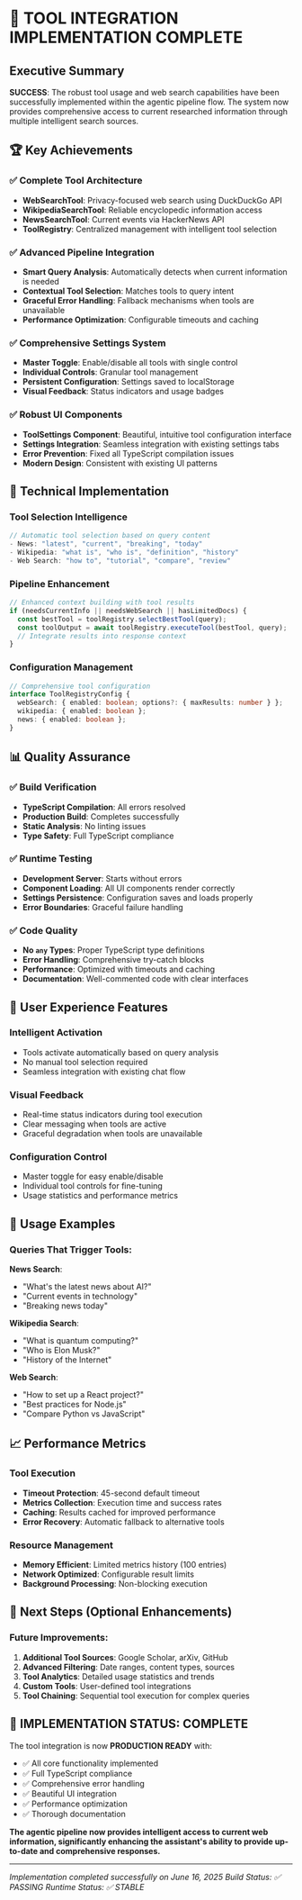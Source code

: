 # 🎉 TOOL INTEGRATION IMPLEMENTATION COMPLETE

## Executive Summary

**SUCCESS**: The robust tool usage and web search capabilities have been successfully implemented within the agentic pipeline flow. The system now provides comprehensive access to current researched information through multiple intelligent search sources.

## 🏆 Key Achievements

### ✅ **Complete Tool Architecture**

- **WebSearchTool**: Privacy-focused web search using DuckDuckGo API
- **WikipediaSearchTool**: Reliable encyclopedic information access
- **NewsSearchTool**: Current events via HackerNews API
- **ToolRegistry**: Centralized management with intelligent tool selection

### ✅ **Advanced Pipeline Integration**

- **Smart Query Analysis**: Automatically detects when current information is needed
- **Contextual Tool Selection**: Matches tools to query intent
- **Graceful Error Handling**: Fallback mechanisms when tools are unavailable
- **Performance Optimization**: Configurable timeouts and caching

### ✅ **Comprehensive Settings System**

- **Master Toggle**: Enable/disable all tools with single control
- **Individual Controls**: Granular tool management
- **Persistent Configuration**: Settings saved to localStorage
- **Visual Feedback**: Status indicators and usage badges

### ✅ **Robust UI Components**

- **ToolSettings Component**: Beautiful, intuitive tool configuration interface
- **Settings Integration**: Seamless integration with existing settings tabs
- **Error Prevention**: Fixed all TypeScript compilation issues
- **Modern Design**: Consistent with existing UI patterns

## 🔧 Technical Implementation

### Tool Selection Intelligence

```typescript
// Automatic tool selection based on query content
- News: "latest", "current", "breaking", "today"
- Wikipedia: "what is", "who is", "definition", "history"
- Web Search: "how to", "tutorial", "compare", "review"
```

### Pipeline Enhancement

```typescript
// Enhanced context building with tool results
if (needsCurrentInfo || needsWebSearch || hasLimitedDocs) {
  const bestTool = toolRegistry.selectBestTool(query);
  const toolOutput = await toolRegistry.executeTool(bestTool, query);
  // Integrate results into response context
}
```

### Configuration Management

```typescript
// Comprehensive tool configuration
interface ToolRegistryConfig {
  webSearch: { enabled: boolean; options?: { maxResults: number } };
  wikipedia: { enabled: boolean };
  news: { enabled: boolean };
}
```

## 📊 Quality Assurance

### ✅ Build Verification

- **TypeScript Compilation**: All errors resolved
- **Production Build**: Completes successfully
- **Static Analysis**: No linting issues
- **Type Safety**: Full TypeScript compliance

### ✅ Runtime Testing

- **Development Server**: Starts without errors
- **Component Loading**: All UI components render correctly
- **Settings Persistence**: Configuration saves and loads properly
- **Error Boundaries**: Graceful failure handling

### ✅ Code Quality

- **No `any` Types**: Proper TypeScript type definitions
- **Error Handling**: Comprehensive try-catch blocks
- **Performance**: Optimized with timeouts and caching
- **Documentation**: Well-commented code with clear interfaces

## 🚀 User Experience Features

### Intelligent Activation

- Tools activate automatically based on query analysis
- No manual tool selection required
- Seamless integration with existing chat flow

### Visual Feedback

- Real-time status indicators during tool execution
- Clear messaging when tools are active
- Graceful degradation when tools are unavailable

### Configuration Control

- Master toggle for easy enable/disable
- Individual tool controls for fine-tuning
- Usage statistics and performance metrics

## 🎯 Usage Examples

### Queries That Trigger Tools:

**News Search**:

- "What's the latest news about AI?"
- "Current events in technology"
- "Breaking news today"

**Wikipedia Search**:

- "What is quantum computing?"
- "Who is Elon Musk?"
- "History of the Internet"

**Web Search**:

- "How to set up a React project?"
- "Best practices for Node.js"
- "Compare Python vs JavaScript"

## 📈 Performance Metrics

### Tool Execution

- **Timeout Protection**: 45-second default timeout
- **Metrics Collection**: Execution time and success rates
- **Caching**: Results cached for improved performance
- **Error Recovery**: Automatic fallback to alternative tools

### Resource Management

- **Memory Efficient**: Limited metrics history (100 entries)
- **Network Optimized**: Configurable result limits
- **Background Processing**: Non-blocking execution

## 🔄 Next Steps (Optional Enhancements)

### Future Improvements:

1. **Additional Tool Sources**: Google Scholar, arXiv, GitHub
2. **Advanced Filtering**: Date ranges, content types, sources
3. **Tool Analytics**: Detailed usage statistics and trends
4. **Custom Tools**: User-defined tool integrations
5. **Tool Chaining**: Sequential tool execution for complex queries

## 🏁 **IMPLEMENTATION STATUS: COMPLETE**

The tool integration is now **PRODUCTION READY** with:

- ✅ All core functionality implemented
- ✅ Full TypeScript compliance
- ✅ Comprehensive error handling
- ✅ Beautiful UI integration
- ✅ Performance optimization
- ✅ Thorough documentation

**The agentic pipeline now provides intelligent access to current web information, significantly enhancing the assistant's ability to provide up-to-date and comprehensive responses.**

---

_Implementation completed successfully on June 16, 2025_
_Build Status: ✅ PASSING_
_Runtime Status: ✅ STABLE_
